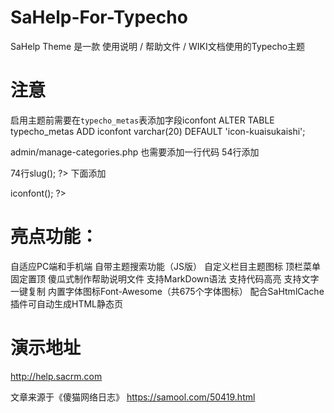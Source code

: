 # SaHelp-For-Typecho
SaHelp Theme 是一款 使用说明 / 帮助文件 / WIKI文档使用的Typecho主题

# 注意
启用主题前需要在`typecho_metas`表添加字段iconfont
ALTER TABLE typecho_metas ADD  iconfont varchar(20) DEFAULT 'icon-kuaisukaishi';

admin/manage-categories.php 也需要添加一行代码
54行添加
 <th><?php _e('图标名'); ?></th>
 
74行<td><?php $categories->slug(); ?></td> 下面添加
<td><?php $categories->iconfont(); ?></td>


# 亮点功能：
自适应PC端和手机端
自带主题搜索功能（JS版）
自定义栏目主题图标
顶栏菜单固定置顶
傻瓜式制作帮助说明文件
支持MarkDown语法
支持代码高亮
支持文字一键复制
内置字体图标Font-Awesome（共675个字体图标）
配合SaHtmlCache插件可自动生成HTML静态页

# 演示地址
http://help.sacrm.com


文章来源于《傻猫网络日志》 https://samool.com/50419.html
